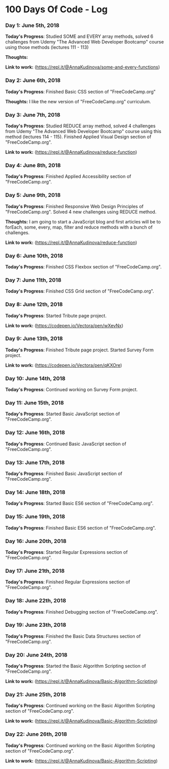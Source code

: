 # 100 Days Of Code - Log

### Day 1: June 5th, 2018


**Today's Progress**: Studied SOME and EVERY array methods, solved 6 challenges from Udemy "The Advanced Web Developer Bootcamp" course using those methods (lectures 111 - 113)

**Thoughts:** 

**Link to work:** (https://repl.it/@AnnaKudinova/some-and-every-functions)

### Day 2: June 6th, 2018


**Today's Progress**: Finished Basic CSS section of "FreeCodeCamp.org"

**Thoughts:** I like the new version of "FreeCodeCamp.org" curriculum.

### Day 3: June 7th, 2018


**Today's Progress**: Studied REDUCE array method, solved 4 challenges from Udemy "The Advanced Web Developer Bootcamp" course using this method (lectures 114 - 115). Finished Applied Visual Design section of "FreeCodeCamp.org".

**Link to work:**  (https://repl.it/@AnnaKudinova/reduce-function)

### Day 4: June 8th, 2018


**Today's Progress**:  Finished Applied Accessibility section of "FreeCodeCamp.org".


### Day 5: June 9th, 2018


**Today's Progress**: Finished Responsive Web Design Principles of "FreeCodeCamp.org". Solved 4 new challenges using REDUCE method.

**Thoughts:** I am going to start a JavaScript blog and first articles will be to forEach, some, every, map, filter and reduce methods with a bunch of challenges. 

**Link to work:** (https://repl.it/@AnnaKudinova/reduce-function)

### Day 6: June 10th, 2018


**Today's Progress**:  Finished CSS Flexbox section of "FreeCodeCamp.org".

### Day 7: June 11th, 2018


**Today's Progress**:  Finished CSS Grid section of "FreeCodeCamp.org".

### Day 8: June 12th, 2018

**Today's Progress**: Started Tribute page project.

**Link to work:** (https://codepen.io/Vectora/pen/wXevNx)

### Day 9: June 13th, 2018

**Today's Progress**: Finished Tribute page project. Started Survey Form project.

**Link to work:** (https://codepen.io/Vectora/pen/qKXOre)

### Day 10: June 14th, 2018

**Today's Progress**: Continued working on Survey Form project.

### Day 11: June 15th, 2018

**Today's Progress**:  Started Basic JavaScript section of "FreeCodeCamp.org".

### Day 12: June 16th, 2018

**Today's Progress**:  Continued Basic JavaScript section of "FreeCodeCamp.org".

### Day 13: June 17th, 2018

**Today's Progress**:  Finished Basic JavaScript section of "FreeCodeCamp.org".

### Day 14: June 18th, 2018

**Today's Progress**:  Started Basic ES6 section of "FreeCodeCamp.org".

### Day 15: June 19th, 2018

**Today's Progress**:  Finished Basic ES6 section of "FreeCodeCamp.org".

### Day 16: June 20th, 2018

**Today's Progress**:  Started Regular Expressions section of "FreeCodeCamp.org".

### Day 17: June 21th, 2018

**Today's Progress**:  Finished Regular Expressions section of "FreeCodeCamp.org".

### Day 18: June 22th, 2018

**Today's Progress**:  Finished Debugging section of "FreeCodeCamp.org".

### Day 19: June 23th, 2018

**Today's Progress**:  Finished the Basic Data Structures section of "FreeCodeCamp.org".

### Day 20: June 24th, 2018


**Today's Progress**: Started the Basic Algorithm Scripting section of "FreeCodeCamp.org".


**Link to work:**  (https://repl.it/@AnnaKudinova/Basic-Algorithm-Scripting)


### Day 21: June 25th, 2018


**Today's Progress**: Continued working on the Basic Algorithm Scripting section of "FreeCodeCamp.org".


**Link to work:**  (https://repl.it/@AnnaKudinova/Basic-Algorithm-Scripting)

### Day 22: June 26th, 2018


**Today's Progress**: Continued working on the Basic Algorithm Scripting section of "FreeCodeCamp.org".


**Link to work:**  (https://repl.it/@AnnaKudinova/Basic-Algorithm-Scripting)
